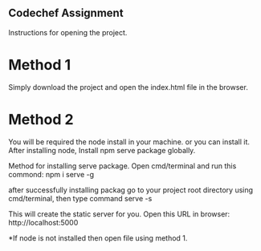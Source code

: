 ## Codechef Assignment

Instructions for opening the project.

# Method 1
Simply download the project and open the index.html file in the browser.

# Method 2
You will be required the node install in your machine. or you can install it.
After installing node, Install npm serve package globally. 

Method for installing serve package.
Open cmd/terminal and run this commond: npm i serve -g

after successfully installing packag go to your project root directory using cmd/terminal, then type command serve -s

This will create the static server for you.
Open this URL in browser: http://localhost:5000

*If node is not installed then open file using method 1.
